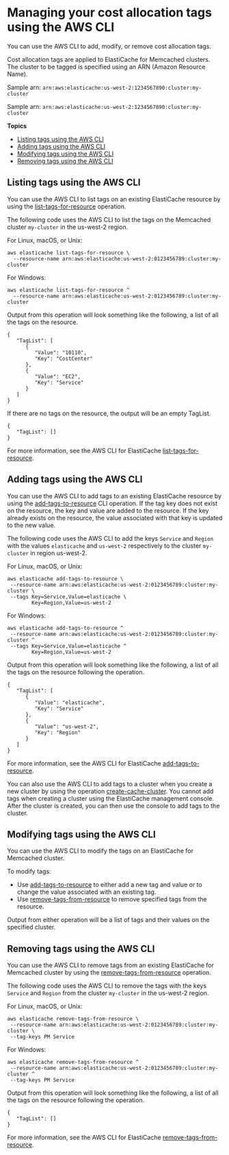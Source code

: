 # Managing your cost allocation tags using the AWS CLI<a name="Tagging.Managing.CLI"></a>

You can use the AWS CLI to add, modify, or remove cost allocation tags\.

Cost allocation tags are applied to ElastiCache for Memcached clusters\. The cluster to be tagged is specified using an ARN \(Amazon Resource Name\)\.

Sample arn: `arn:aws:elasticache:us-west-2:1234567890:cluster:my-cluster`

Sample arn: `arn:aws:elasticache:us-west-2:1234567890:cluster:my-cluster`

**Topics**
+ [Listing tags using the AWS CLI](#Tagging.Managing.CLI.List)
+ [Adding tags using the AWS CLI](#Tagging.Managing.CLI.Add)
+ [Modifying tags using the AWS CLI](#Tagging.Managing.CLI.Modify)
+ [Removing tags using the AWS CLI](#Tagging.Managing.CLI.Remove)

## Listing tags using the AWS CLI<a name="Tagging.Managing.CLI.List"></a>

You can use the AWS CLI to list tags on an existing ElastiCache resource by using the [list\-tags\-for\-resource](https://docs.aws.amazon.com/cli/latest/reference/elasticache/list-tags-for-resource.html) operation\.

The following code uses the AWS CLI to list the tags on the Memcached cluster `my-cluster` in the us\-west\-2 region\.

For Linux, macOS, or Unix:

```
aws elasticache list-tags-for-resource \
  --resource-name arn:aws:elasticache:us-west-2:0123456789:cluster:my-cluster
```

For Windows:

```
aws elasticache list-tags-for-resource ^
  --resource-name arn:aws:elasticache:us-west-2:0123456789:cluster:my-cluster
```

Output from this operation will look something like the following, a list of all the tags on the resource\.

```
{
   "TagList": [
      {
         "Value": "10110",
         "Key": "CostCenter"
      },
      {
         "Value": "EC2",
         "Key": "Service"
      }
   ]
}
```

If there are no tags on the resource, the output will be an empty TagList\.

```
{
   "TagList": []
}
```

For more information, see the AWS CLI for ElastiCache [list\-tags\-for\-resource](https://docs.aws.amazon.com/cli/latest/reference/elasticache/list-tags-for-resource.html)\.

## Adding tags using the AWS CLI<a name="Tagging.Managing.CLI.Add"></a>

You can use the AWS CLI to add tags to an existing ElastiCache resource by using the [add\-tags\-to\-resource](https://docs.aws.amazon.com/cli/latest/reference/elasticache/add-tags-to-resource.html) CLI operation\. If the tag key does not exist on the resource, the key and value are added to the resource\. If the key already exists on the resource, the value associated with that key is updated to the new value\.

The following code uses the AWS CLI to add the keys `Service` and `Region` with the values `elasticache` and `us-west-2` respectively to the cluster `my-cluster` in region us\-west\-2\.

For Linux, macOS, or Unix:

```
aws elasticache add-tags-to-resource \
 --resource-name arn:aws:elasticache:us-west-2:0123456789:cluster:my-cluster \
 --tags Key=Service,Value=elasticache \
        Key=Region,Value=us-west-2
```

For Windows:

```
aws elasticache add-tags-to-resource ^
 --resource-name arn:aws:elasticache:us-west-2:0123456789:cluster:my-cluster ^
 --tags Key=Service,Value=elasticache ^
        Key=Region,Value=us-west-2
```

Output from this operation will look something like the following, a list of all the tags on the resource following the operation\.

```
{
   "TagList": [
      {
         "Value": "elasticache",
         "Key": "Service"
      },
      {
         "Value": "us-west-2",
         "Key": "Region"
      }
   ]
}
```

For more information, see the AWS CLI for ElastiCache [add\-tags\-to\-resource](https://docs.aws.amazon.com/cli/latest/reference/elasticache/add-tags-to-resource.html)\.

You can also use the AWS CLI to add tags to a cluster when you create a new cluster by using the operation [create\-cache\-cluster](https://docs.aws.amazon.com/cli/latest/reference/elasticache/create-cache-cluster.html)\. You cannot add tags when creating a cluster using the ElastiCache management console\. After the cluster is created, you can then use the console to add tags to the cluster\.

## Modifying tags using the AWS CLI<a name="Tagging.Managing.CLI.Modify"></a>

You can use the AWS CLI to modify the tags on an ElastiCache for Memcached cluster\.

To modify tags:
+ Use [add\-tags\-to\-resource](https://docs.aws.amazon.com/cli/latest/reference/elasticache/add-tags-to-resource.html) to either add a new tag and value or to change the value associated with an existing tag\.
+ Use [remove\-tags\-from\-resource](https://docs.aws.amazon.com/cli/latest/reference/elasticache/remove-tags-from-resource.html) to remove specified tags from the resource\.

Output from either operation will be a list of tags and their values on the specified cluster\.

## Removing tags using the AWS CLI<a name="Tagging.Managing.CLI.Remove"></a>

You can use the AWS CLI to remove tags from an existing ElastiCache for Memcached cluster by using the [remove\-tags\-from\-resource](https://docs.aws.amazon.com/cli/latest/reference/elasticache/remove-tags-from-resource.html) operation\.

The following code uses the AWS CLI to remove the tags with the keys `Service` and `Region` from the cluster `my-cluster` in the us\-west\-2 region\.

For Linux, macOS, or Unix:

```
aws elasticache remove-tags-from-resource \
 --resource-name arn:aws:elasticache:us-west-2:0123456789:cluster:my-cluster \
 --tag-keys PM Service
```

For Windows:

```
aws elasticache remove-tags-from-resource ^
 --resource-name arn:aws:elasticache:us-west-2:0123456789:cluster:my-cluster ^
 --tag-keys PM Service
```

Output from this operation will look something like the following, a list of all the tags on the resource following the operation\.

```
{
   "TagList": []
}
```

For more information, see the AWS CLI for ElastiCache [remove\-tags\-from\-resource](https://docs.aws.amazon.com/cli/latest/reference/elasticache/remove-tags-from-resource.html)\.